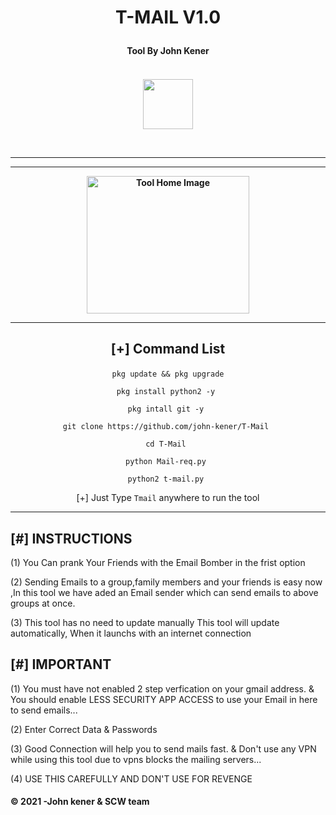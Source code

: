 <h1><p align= "center">T-MAIL V1.0 </p></h1>
<h4><p align = "center">Tool By John Kener <p><h4>
<div>  
<p align= "center">
<br />
<img src="https://www.udrop.com/file/5HFB/IMG_20210511_073611_429.jpg",width="80", height="80",alt="john-kener"/>
</p>
<br />
<hr />
<hr />
<p align="center">
<img src="https://www.udrop.com/file/5HFC/Screenshot_20210627-172517-1.jpg" alt="Tool Home Image " width="260" height="220"/>
</p>
</div>

<hr />

<h2><p align = "center">[+] Command List</p></h2>
	
	
<div align ="center">
	
```pkg update && pkg upgrade```
       
```pkg install python2 -y ```
        
```pkg intall git -y ```
        
```git clone https://github.com/john-kener/T-Mail ```
        
```cd T-Mail ```
        
```python Mail-req.py ```
        
```python2 t-mail.py ```
        
[+] Just Type ```Tmail``` anywhere to run the tool
       
</div>
	
<hr />

## [#] INSTRUCTIONS
	
(1) You Can prank Your Friends with the
	Email Bomber in the frist option
	    
(2) Sending Emails to a group,family members
    and your friends is easy now ,In this tool we
    have aded an Email sender which can send
    emails to above groups at once.

(3) This tool has no need to update manually
    This tool will update automatically,
    When it launchs with an internet connection

## [#] IMPORTANT
	
(1) You must have not enabled 2 step verfication
    on your gmail address.
    & You should enable LESS SECURITY APP ACCESS
    to use your Email in here to send emails...
	    
(2) Enter Correct Data & Passwords
	
(3) Good Connection will help you to send mails fast.
    & Don't use any VPN while using this 
    tool due to vpns blocks the mailing servers...
	    
(4) USE THIS CAREFULLY AND DON'T USE FOR REVENGE


#### © 2021 -John kener & SCW team
